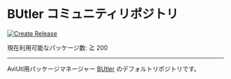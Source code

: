 # BUtler コミュニティリポジトリ

[![Create Release](https://github.com/Per-Terra/butler-pkgs/actions/workflows/release.yml/badge.svg)](https://github.com/Per-Terra/butler-pkgs/actions/workflows/release.yml)

現在利用可能なパッケージ数: ≧ 200

---

AviUtl用パッケージマネージャー [BUtler](https://github.com/Per-Terra/butler) のデフォルトリポジトリです。
